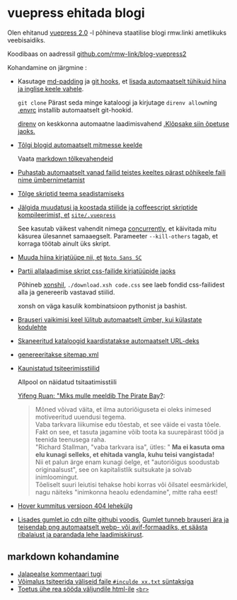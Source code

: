 # vuepress ehitada blogi

Olen ehitanud [vuepress 2.0](https://v2.vuepress.vuejs.org) -l põhineva staatilise blogi rmw.linki ametlikuks veebisaidiks.

Koodibaas on aadressil [github.com/rmw-link/blog-vuepress2](https://github.com/rmw-link/blog-vuepress2)

Kohandamine on järgmine :

* Kasutage [md-padding](https://github.com/harttle/md-padding) ja [git hooks](https://github.com/rmw-link/blog-vuepress2/blob/master/.direnv/git/hooks/pre-commit), et [lisada automaatselt tühikuid hiina ja inglise keele vahele](https://github.com/rmw-link/blog-vuepress2/blob/ce966b52f0a06bf2748af36f539f50eadc9eea3c/script/hook.coffee#L46).
  
  `git clone` Pärast seda minge kataloogi ja kirjutage `direnv allow`ning [.envrc](https://github.com/rmw-link/blog-vuepress2/blob/master/.envrc) installib automaatselt git-hookid.
  
  [direnv](https://direnv.net) on keskkonna automaatne laadimisvahend [.](https://direnv.net)[Klõpsake siin õpetuse jaoks.](https://cloud.tencent.com/developer/article/1615495)
  
* [Tõlgi blogid automaatselt mitmesse keelde](https://github.com/rmw-link/blog-vuepress2/blob/master/script/translate.coffee)
  
  Vaata [markdown tõlkevahendeid](/log/2021-12-09-markdown-translate)
  
* [Puhastab automaatselt vanad failid teistes keeltes pärast põhikeele faili nime ümbernimetamist](https://github.com/rmw-link/blog-vuepress2/blob/master/script/cleanup.coffee)
  
* [Tõlge skriptid teema seadistamiseks](https://github.com/rmw-link/blog-vuepress2/blob/master/script/i18n.coffee)
  
* [Jälgida muudatusi ja koostada stiilide ja coffeescript skriptide kompileerimist, et](https://github.com/rmw-link/blog-vuepress2/blob/master/dev.sh) [`site/.vuepress`](https://github.com/rmw-link/blog-vuepress2/blob/master/dev.sh)
  
  See kasutab väikest vahendit nimega [concurrently](https://www.npmjs.com/package/concurrently), et käivitada mitu käsurea ülesannet samaaegselt. Parameeter `--kill-others` tagab, et korraga töötab ainult üks skript.
  
* [Muuda hiina kirjatüüpe nii, et](https://github.com/rmw-link/blog-vuepress2/tree/master/styl) [`Noto Sans SC`](https://github.com/rmw-link/blog-vuepress2/tree/master/styl)
  
* [Partii allalaadimise skript css-failide kirjatüüpide jaoks](https://github.com/rmw-link/blog-vuepress2/blob/master/styl/font/download.xsh)
  
  Põhineb [xonshil](https://xon.sh), `./download.xsh code.css` see laeb fondid css-failidest alla ja genereerib vastavad stiilid.
  
  xonsh on väga kasulik kombinatsioon pythonist ja bashist.
  
* [Brauseri vaikimisi keel lülitub automaatselt ümber, kui külastate kodulehte](https://github.com/rmw-link/blog-vuepress2/blob/master/coffee/clientAppEnhance.coffee)
  
* [Skaneeritud kataloogid kaardistatakse automaatselt URL-deks](https://github.com/rmw-link/blog-vuepress2/blob/master/coffee/file_url.coffee)
  
* [genereeritakse sitemap.xml](https://github.com/rmw-link/blog-vuepress2/blob/master/script/sitemap.coffee)
  
* [Kaunistatud tsiteerimisstiilid](https://github.com/rmw-link/blog-vuepress2/blob/cbca993f56327dc4a55afc7a33690c80903f3774/styl/index.styl#L17)
  
  Allpool on näidatud tsitaatimisstiili
  
  [Yifeng Ruan: "Miks mulle meeldib The Pirate Bay?](https://www.ruanyifeng.com/blog/2009/11/why_i_love_piratebay.html):
  
  > Mõned võivad väita, et ilma autoriõiguseta ei oleks inimesed motiveeritud uuendusi tegema.  
  > Vaba tarkvara liikumise edu tõestab, et see väide ei vasta tõele.  
  > Fakt on see, et tasuta jagamine võib toota ka suurepärast tööd ja teenida teenusega raha.  
  > "Richard Stallman, "vaba tarkvara isa", ütles: " **Ma ei kasuta oma elu kunagi selleks, et ehitada vangla, kuhu teisi vangistada!**  
  > Nii et palun ärge enam kunagi öelge, et "autoriõigus soodustab originaalsust", see on kapitalistlik suitsukate ja solvab inimloomingut.  
  > Tõeliselt suuri leiutisi tehakse hobi korras või õilsatel eesmärkidel, nagu näiteks "inimkonna heaolu edendamine", mitte raha eest!
  
* [Hover kummitus versioon 404 lehekülg](/404)
  
* [Lisades gumlet.io cdn pilte githubi voodis](https://github.com/rmw-link/blog-vuepress2/blob/f74fdffa4b22c06ade6a5451ad34111ddb7bf60a/coffee/markdown-it-plugin.coffee#L13), [Gumlet tunneb brauseri ära ja teisendab png automaatselt webp- või avif-formaadiks, et säästa ribalaiust ja parandada lehe laadimiskiirust](https://www.gumlet.com/blog/worlds-first-service-to-provide-avif-support/).
  

## markdown kohandamine

* [Jalapealse kommentaari tugi](https://github.com/rmw-link/blog-vuepress2/blob/master/coffee/plugin.coffee)
* [Võimalus tsiteerida väliseid faile `#inculde xx.txt` süntaksiga](https://github.com/rmw-link/blog-vuepress2/blob/master/coffee/plugin.coffee)
* [Toetus ühe rea sööda väljundile html-ile](https://github.com/rmw-link/blog-vuepress2/blob/cbca993f56327dc4a55afc7a33690c80903f3774/coffee/config.coffee#L18) [`<br>`](https://github.com/rmw-link/blog-vuepress2/blob/cbca993f56327dc4a55afc7a33690c80903f3774/coffee/config.coffee#L18)